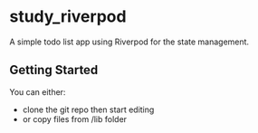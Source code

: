 # study_riverpod

A simple todo list app using Riverpod for the state management.

## Getting Started

You can either:
- clone the git repo then start editing
- or copy files from /lib folder
